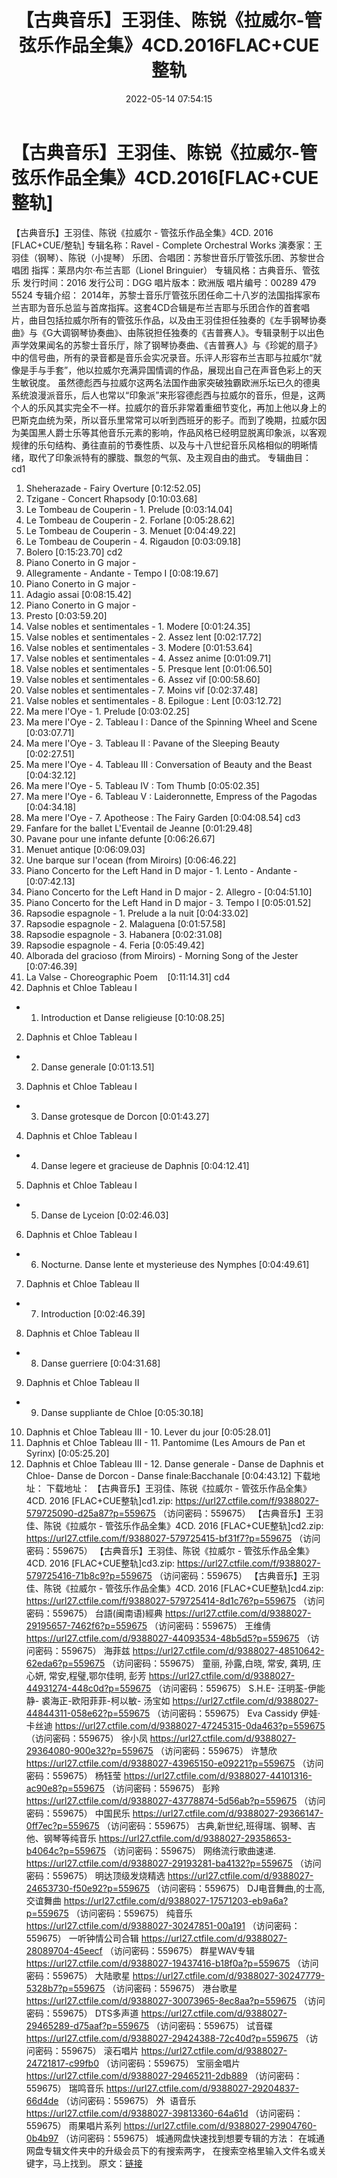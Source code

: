 ﻿---
title: 【古典音乐】王羽佳、陈锐《拉威尔-管弦乐作品全集》4CD.2016FLAC+CUE整轨
date: 2022-05-14 07:54:15
categories: 闽南语(台语)
tags: 华语中文
---
# 【古典音乐】王羽佳、陈锐《拉威尔-管弦乐作品全集》4CD.2016[FLAC+CUE整轨]

【古典音乐】王羽佳、陈锐《拉威尔 - 管弦乐作品全集》4CD.
2016 [FLAC+CUE/整轨]
专辑名称：Ravel - Complete
Orchestral Works
演奏家：王羽佳（钢琴）、陈锐（小提琴）
乐团、合唱团：苏黎世音乐厅管弦乐团、苏黎世合唱团
指挥：莱昂内尔·布兰吉耶（Lionel
Bringuier）
专辑风格：古典音乐、管弦乐
发行时间：2016
发行公司：DGG
唱片版本：欧洲版
唱片编号：00289 479
5524
专辑介绍：
2014年，苏黎士音乐厅管弦乐团任命二十八岁的法国指挥家布兰吉耶为音乐总监与首席指挥。这套4CD合辑是布兰吉耶与乐团合作的首套唱片，曲目包括拉威尔所有的管弦乐作品，以及由王羽佳担任独奏的《左手钢琴协奏曲》与《G大调钢琴协奏曲》、由陈锐担任独奏的《吉普赛人》。专辑录制于以出色声学效果闻名的苏黎士音乐厅，除了钢琴协奏曲、《吉普赛人》与《珍妮的扇子》中的信号曲，所有的录音都是音乐会实况录音。乐评人形容布兰吉耶与拉威尔“就像是手与手套”，他以拉威尔充满异国情调的作品，展现出自己在声音色彩上的天生敏锐度。
虽然德彪西与拉威尔这两名法国作曲家突破独霸欧洲乐坛已久的德奥系统浪漫派音乐，后人也常以“印象派”来形容德彪西与拉威尔的音乐，但是，这两个人的乐风其实完全不一样。拉威尔的音乐非常着重细节变化，再加上他以身上的巴斯克血统为荣，所以音乐里常常可以听到西班牙的影子。而到了晚期，拉威尔因为美国黑人爵士乐等其他音乐元素的影响，作品风格已经明显脱离印象派，以客观规律的乐句结构、勇往直前的节奏性质、以及与十八世纪音乐风格相似的明晰情绪，取代了印象派特有的朦胧、飘忽的气氛、及主观自由的曲式。
专辑曲目：
cd1
01. Sheherazade - Fairy
Overture
[0:12:52.05]
02. Tzigane - Concert
Rhapsody
[0:10:03.68]
03. Le Tombeau de Couperin - 1.
Prelude
[0:03:14.04]
04. Le Tombeau de Couperin - 2.
Forlane
[0:05:28.62]
05. Le Tombeau de Couperin - 3.
Menuet
[0:04:49.22]
06. Le Tombeau de Couperin - 4.
Rigaudon
[0:03:09.18]
07. Bolero
[0:15:23.70]
cd2
01. Piano Conerto in G major -
1. Allegramente - Andante - Tempo I
[0:08:19.67]
02. Piano Conerto in G major -
2. Adagio assai
[0:08:15.42]
03. Piano Conerto in G major -
3. Presto
[0:03:59.20]
04. Valse nobles et
sentimentales - 1. Modere
[0:01:24.35]
05. Valse nobles et
sentimentales - 2. Assez lent
[0:02:17.72]
06. Valse nobles et
sentimentales - 3. Modere
[0:01:53.64]
07. Valse nobles et
sentimentales - 4. Assez anime
[0:01:09.71]
08. Valse nobles et
sentimentales - 5. Presque lent
[0:01:06.50]
09. Valse nobles et
sentimentales - 6. Assez vif
[0:00:58.60]
10. Valse nobles et
sentimentales - 7. Moins vif
[0:02:37.48]
11. Valse nobles et
sentimentales - 8. Epilogue : Lent
[0:03:12.72]
12. Ma mere l'Oye - 1.
Prelude
[0:03:02.25]
13. Ma mere l'Oye - 2. Tableau
I : Dance of the Spinning Wheel and Scene
[0:03:07.71]
14. Ma mere l'Oye - 3. Tableau
II : Pavane of the Sleeping Beauty
[0:02:27.51]
15. Ma mere l'Oye - 4. Tableau
III : Conversation of Beauty and the Beast
[0:04:32.12]
16. Ma mere l'Oye - 5. Tableau
IV : Tom Thumb
[0:05:02.35]
17. Ma mere l'Oye - 6. Tableau
V : Laideronnette, Empress of the Pagodas
[0:04:34.18]
18. Ma mere l'Oye - 7.
Apotheose : The Fairy Garden
[0:04:08.54]
cd3
01. Fanfare for the ballet
L'Eventail de Jeanne
[0:01:29.48]
02. Pavane pour une infante
defunte
[0:06:26.67]
03. Menuet
antique
[0:06:09.03]
04. Une barque sur l'ocean
(from Miroirs)
[0:06:46.22]
05. Piano Concerto for the Left
Hand in D major - 1. Lento - Andante -
[0:07:42.13]
06. Piano Concerto for the Left
Hand in D major - 2. Allegro -
[0:04:51.10]
07. Piano Concerto for the Left
Hand in D major - 3. Tempo I
[0:05:01.52]
08. Rapsodie espagnole - 1.
Prelude a la nuit
[0:04:33.02]
09. Rapsodie espagnole - 2.
Malaguena
[0:01:57.58]
10. Rapsodie espagnole - 3.
Habanera
[0:02:31.08]
11. Rapsodie espagnole - 4.
Feria
[0:05:49.42]
12. Alborada del gracioso (from
Miroirs) - Morning Song of the Jester
[0:07:46.39]
13. La Valse - Choreographic
Poem    [0:11:14.31]
cd4
01. Daphnis et Chloe Tableau I
- 1. Introduction et Danse religieuse
[0:10:08.25]
02. Daphnis et Chloe Tableau I
- 2. Danse generale
[0:01:13.51]
03. Daphnis et Chloe Tableau I
- 3. Danse grotesque de Dorcon
[0:01:43.27]
04. Daphnis et Chloe Tableau I
- 4. Danse legere et gracieuse de Daphnis
[0:04:12.41]
05. Daphnis et Chloe Tableau I
- 5. Danse de Lyceion
[0:02:46.03]
06. Daphnis et Chloe Tableau I
- 6. Nocturne. Danse lente et mysterieuse des
Nymphes
[0:04:49.61]
07. Daphnis et Chloe Tableau II
- 7. Introduction
[0:02:46.39]
08. Daphnis et Chloe Tableau II
- 8. Danse guerriere
[0:04:31.68]
09. Daphnis et Chloe Tableau II
- 9. Danse suppliante de Chloe
[0:05:30.18]
10. Daphnis et Chloe Tableau
III - 10. Lever du jour
[0:05:28.01]
11. Daphnis et Chloe Tableau
III - 11. Pantomime (Les Amours de Pan et Syrinx)
[0:05:25.20]
12. Daphnis et Chloe Tableau
III - 12. Danse generale - Danse de Daphnis et Chloe- Danse de
Dorcon - Danse finale:Bacchanale
[0:04:43.12]
下载地址：
下载地址：
【古典音乐】王羽佳、陈锐《拉威尔 - 管弦乐作品全集》4CD. 2016 [FLAC+CUE整轨]cd1.zip:
https://url27.ctfile.com/f/9388027-579725090-d25a87?p=559675
（访问密码：559675）
【古典音乐】王羽佳、陈锐《拉威尔 - 管弦乐作品全集》4CD. 2016 [FLAC+CUE整轨]cd2.zip: https://url27.ctfile.com/f/9388027-579725415-bf31f7?p=559675
（访问密码：559675）
【古典音乐】王羽佳、陈锐《拉威尔 - 管弦乐作品全集》4CD. 2016 [FLAC+CUE整轨]cd3.zip: https://url27.ctfile.com/f/9388027-579725416-71b8c9?p=559675
（访问密码：559675）
【古典音乐】王羽佳、陈锐《拉威尔 - 管弦乐作品全集》4CD. 2016 [FLAC+CUE整轨]cd4.zip: https://url27.ctfile.com/f/9388027-579725414-8d1c76?p=559675
（访问密码：559675）
台語(闽南语)經典
https://url27.ctfile.com/d/9388027-29195657-7462f6?p=559675
（访问密码：559675）
王维倩
https://url27.ctfile.com/d/9388027-44093534-48b5d5?p=559675
（访问密码：559675）
海菲兹
https://url27.ctfile.com/d/9388027-48510642-62eda6?p=559675
（访问密码：559675）
童丽, 孙露,白晓, 常安, 龚玥, 庄心妍, 常安,程璧,鄂尔佳明,
彭芳
https://url27.ctfile.com/d/9388027-44931274-448c0d?p=559675
（访问密码：559675）
S.H.E- 汪明荃-伊能静- 裘海正-欧阳菲菲-柯以敏- 汤宝如
https://url27.ctfile.com/d/9388027-44844311-058e62?p=559675
（访问密码：559675）
Eva Cassidy
伊娃·卡丝迪
https://url27.ctfile.com/d/9388027-47245315-0da463?p=559675
（访问密码：559675）
徐小凤
https://url27.ctfile.com/d/9388027-29364080-900e32?p=559675
（访问密码：559675）
许慧欣
https://url27.ctfile.com/d/9388027-43965150-e09221?p=559675
（访问密码：559675）
杨钰莹
https://url27.ctfile.com/d/9388027-44101316-ac90e8?p=559675
（访问密码：559675）
彭羚
https://url27.ctfile.com/d/9388027-43778874-5d56ab?p=559675
（访问密码：559675）
中国民乐
https://url27.ctfile.com/d/9388027-29366147-0ff7ec?p=559675
（访问密码：559675）
古典,新世纪,班得瑞、钢琴、吉他、钢琴等纯音乐
https://url27.ctfile.com/d/9388027-29358653-b4064c?p=559675
（访问密码：559675）
网络流行歌曲速递.
https://url27.ctfile.com/d/9388027-29193281-ba4132?p=559675
（访问密码：559675）
明达顶级发烧精选
https://url27.ctfile.com/d/9388027-24653730-f50e92?p=559675
（访问密码：559675）
DJ电音舞曲,的士高, 交谊舞曲
https://url27.ctfile.com/d/9388027-17571203-eb9a6a?p=559675
（访问密码：559675）
纯音乐
https://url27.ctfile.com/d/9388027-30247851-00a191
（访问密码：559675）
一听钟情公司合辑
https://url27.ctfile.com/d/9388027-28089704-45eecf
（访问密码：559675）
群星WAV专辑
https://url27.ctfile.com/d/9388027-19437416-b18f0a?p=559675
（访问密码：559675）
大陆歌星
https://url27.ctfile.com/d/9388027-30247779-5328b7?p=559675
（访问密码：559675）
港台歌星
https://url27.ctfile.com/d/9388027-30073965-8ec8aa?p=559675
（访问密码：559675）
DTS多声道
https://url27.ctfile.com/d/9388027-29465289-d75aaf?p=559675
（访问密码：559675）
试音碟
https://url27.ctfile.com/d/9388027-29424388-72c40d?p=559675
（访问密码：559675）
滚石唱片
https://url27.ctfile.com/d/9388027-24721817-c99fb0
（访问密码：559675）
宝丽金唱片
https://url27.ctfile.com/d/9388027-29465211-2db889
（访问密码：559675）
瑞鸣音乐
https://url27.ctfile.com/d/9388027-29204837-66d4de
（访问密码：559675）
外  语音乐
https://url27.ctfile.com/d/9388027-39813360-64a61d
（访问密码：559675）
雨果唱片系列
https://url27.ctfile.com/d/9388027-29904760-0b4b97
（访问密码：559675）
城通网盘快速找到想要专辑的方法：
在城通网盘专辑文件夹中的升级会员下的有搜索两字，
在搜索空格里输入文件名或关键字，马上找到。
原文：[链接](https://blog.sina.com.cn/s/blog_1647c7e7601030x80.html)